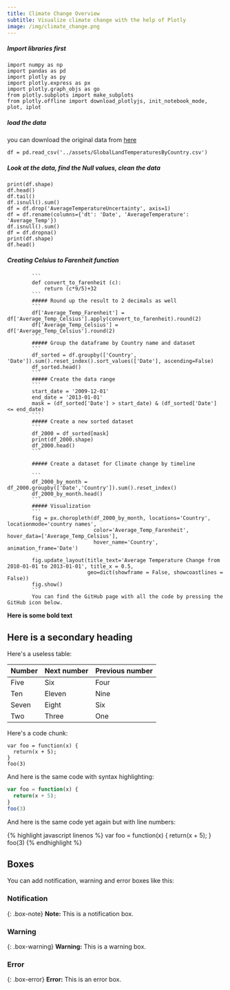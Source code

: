 ```yaml
---
title: Climate Change Overview
subtitle: Visualize climate change with the help of Plotly
image: /img/climate_change.png
---
```


##### Import libraries first
```
import numpy as np
import pandas as pd
import plotly as py
import plotly.express as px
import plotly.graph_objs as go
from plotly.subplots import make_subplots
from plotly.offline import download_plotlyjs, init_notebook_mode, plot, iplot
```
##### load the data
you can download the original data from [here](http://google.com)
```
df = pd.read_csv('../assets/GlobalLandTemperaturesByCountry.csv')
```
##### Look at the data, find the Null values, clean the data
```
print(df.shape)
df.head()
df.tail()
df.isnull().sum()
df = df.drop('AverageTemperatureUncertainty', axis=1)
df = df.rename(columns={'dt': 'Date', 'AverageTemperature': 'Average_Temp'})
df.isnull().sum()
df = df.dropna()
print(df.shape)
df.head()
```
##### Creating Celsius to Farenheit function
            ```
            def convert_to_farenheit (c):
                return (c*9/5)+32
            ```
            ##### Round up the result to 2 decimals as well
            ```
            df['Average_Temp_Farenheit'] = df['Average_Temp_Celsius'].apply(convert_to_farenheit).round(2)
            df['Average_Temp_Celsius'] = df['Average_Temp_Celsius'].round(2)
            ```
            ##### Group the dataframe by Country name and dataset
            ```
            df_sorted = df.groupby(['Country', 'Date']).sum().reset_index().sort_values(['Date'], ascending=False)
            df_sorted.head()
            ```
            ##### Create the data range
            ```
            start_date = '2009-12-01'
            end_date = '2013-01-01'
            mask = (df_sorted['Date'] > start_date) & (df_sorted['Date'] <= end_date)
            ```
            ##### Create a new sorted dataset
            ```
            df_2000 = df_sorted[mask]
            print(df_2000.shape)
            df_2000.head()
            ```

            ##### Create a dataset for Climate change by timeline

            ```
            df_2000_by_month = df_2000.groupby(['Date','Country']).sum().reset_index()
            df_2000_by_month.head()
            ```
            ##### Visualization
            ```
            fig = px.choropleth(df_2000_by_month, locations='Country', locationmode='country names', 
                                color='Average_Temp_Farenheit', hover_data=['Average_Temp_Celsius'],
                                hover_name='Country', animation_frame='Date')

            fig.update_layout(title_text='Average Temperature Change from 2010-01-01 to 2013-01-01', title_x = 0.5, 
                              geo=dict(showframe = False, showcoastlines = False))
            fig.show()
            ```
            You can find the GitHub page with all the code by pressing the GitHub icon below.

**Here is some bold text**

## Here is a secondary heading

Here's a useless table:

| Number | Next number | Previous number |
| :------ |:--- | :--- |
| Five | Six | Four |
| Ten | Eleven | Nine |
| Seven | Eight | Six |
| Two | Three | One |

Here's a code chunk:

~~~
var foo = function(x) {
  return(x + 5);
}
foo(3)
~~~

And here is the same code with syntax highlighting:

```javascript
var foo = function(x) {
  return(x + 5);
}
foo(3)
```

And here is the same code yet again but with line numbers:

{% highlight javascript linenos %}
var foo = function(x) {
  return(x + 5);
}
foo(3)
{% endhighlight %}

## Boxes
You can add notification, warning and error boxes like this:

### Notification

{: .box-note}
**Note:** This is a notification box.

### Warning

{: .box-warning}
**Warning:** This is a warning box.

### Error

{: .box-error}
**Error:** This is an error box.
